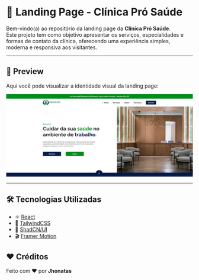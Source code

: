 # 🏥 Landing Page - Clínica Pró Saúde

Bem-vindo(a) ao repositório da landing page da **Clínica Pró Saúde**.  
Este projeto tem como objetivo apresentar os serviços, especialidades e formas de contato da clínica, oferecendo uma experiência simples, moderna e responsiva aos visitantes.  

---

## 📸 Preview

Aqui você pode visualizar a identidade visual da landing page:  

![Preview da Clínica](https://raw.githubusercontent.com/JhonatasMJ/ProSaude/main/public/meta.png)




---

<!-- ## ✨ Funcionalidades

- Layout moderno e totalmente **responsivo** 📱💻  
- Sessão **Sobre a Clínica**  
- Lista de **Serviços e Especialidades**  
- **Formulário de Contato** integrado (WhatsApp ou e-mail)  
- Animações suaves utilizando **Framer Motion**  

--- -->

## 🛠️ Tecnologias Utilizadas

- ⚛️ [React](https://react.dev/)  
- 🎨 [TailwindCSS](https://tailwindcss.com/)  
- 🧩 [ShadCN/UI](https://ui.shadcn.com/)  
- 🎬 [Framer Motion](https://www.framer.com/motion/)  

<!-- ---

## 📞 Contato

📍 Endereço: [Rua Exemplo, 123 - Cidade/Estado]  
📧 E-mail: [contato@clinicaprosaude.com]  
📱 WhatsApp: [(00) 90000-0000]  
🌐 Site: [www.clinicaprosaude.com](http://www.clinicaprosaude.com)  

--- -->

## ❤️ Créditos

Feito com ❤️ por **Jhonatas**  
